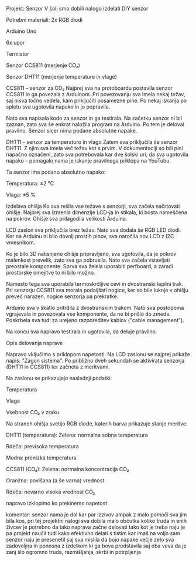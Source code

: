 Projekt: Senzor V šoli smo dobili nalogo izdelati DIY senzor

Potrebni materiali: 2x RGB diodi

Arduino Uno

6x upor

Termistor

Senzor CCS811 (merjenje CO₂)

Senzor DHT11 (merjenje temperature in vlage)

CCS811 – senzor za CO₂ Najprej sva na protoboardu postavila senzor CCS811 in ga povezala z Arduinom. Pri povezovanju sva imela nekaj težav, saj nisva točno vedela, kam priključiti posamezne pine. Po nekaj iskanja po spletu sva ugotovila napako in jo popravila.

Nato sva napisala kodo za senzor in ga testirala. Na začetku senzor ni bil zaznan, zato sva še enkrat naložila program na Arduino. Po tem je deloval pravilno. Senzor sicer nima podane absolutne napake.

DHT11 – senzor za temperaturo in vlago Zatem sva priključila še senzor DHT11. Z njim sva imela več težav kot s prvim. V dokumentaciji so bili pini napačno označeni, zato sva potrebovala kar dve šolski uri, da sva ugotovila napako – pomagalo nama je iskanje pravilnega priklopa na YouTubu.

Ta senzor ima podano absolutno napako:

Temperatura: ±2 °C

Vlaga: ±5 %

Izdelava ohišja Ko sva rešila vse težave s senzorji, sva začela načrtovati ohišje. Najprej sva izmerila dimenzije LCD-ja in stikala, ki bosta nameščena na pokrov. Ohišje sva prilagodila velikosti Arduina.

LCD zaslon sva priključila brez težav. Nato sva dodala še RGB LED diodi. Ker na Arduinu ni bilo dovolj prostih pinov, sva naročila nov LCD z I2C vmesnikom.

Ko je bilo 3D natisnjeno ohišje pripravljeno, sva ugotovila, da je pokrov malenkost prevelik, zato sva ga pobrusila. Nato sva začela vstavljati preostale komponente. Sprva sva želela uporabiti perfboard, a zaradi prostorske omejitve to ni bilo možno.

Namesto tega sva uporabila termoskrčljive cevi in dvostranski lepilni trak. Pri senzorju CCS811 sva morala podaljšati nogice, ker so bile luknje v ohišju preveč narazen, nogice senzorja pa prekratke.

Arduino sva v škatlo pritrdila z dvostranskim trakom. Nato sva postopoma vgrajevala in povezovala vse komponente, da ne bi prišlo do zmede. Poskrbela sva tudi za urejeno razporeditev kablov ("cable management").

Na koncu sva napravo testirala in ugotovila, da deluje pravilno.

Opis delovanja naprave

Napravo vključimo s priklopom napetosti. Na LCD zaslonu se najprej prikaže napis: "Zagon sistema". Po približno dveh sekundah se aktivirata senzorja (DHT11 in CCS811) ter začneta z meritvami.

Na zaslonu se prikazujejo naslednji podatki:

Temperatura

Vlaga

Vsebnost CO₂ v zraku

Na straneh ohišja svetijo RGB diode, katerih barva prikazuje stanje meritve:

DHT11 (temperatura): Zelena: normalna sobna temperatura

Rdeča: previsoka temperatura

Modra: prenizka temperatura

CCS811 (CO₂): Zelena: normalna koncentracija CO₂

Oranžna: povišana (a še varna) vrednost

Rdeča: nevarno visoka vrednost CO₂

napravo izklopimo ko prekinemo napetost

komentar:
senzor nama je dal kar par izzivov ampak z malo pomoči sva jim bila kos, pri tej projektni nalogi sva dobila malo občutka koliko truda in enih živcev je potrebno da tako naprava začne delovati tako kot je treba 
naju je pa projekt naučil tudi kako efektivno delati s tistim kar imaš na voljo
sam senzor naju je presenetil saj sva mislila da bojo napake večje 
zelo sva zadovoljna in ponosna z izdelkom ki ga bova predstavila saj oba veva da je zanj šlo ogromno truda, razmišljanja, skrbi in potrpljenja
